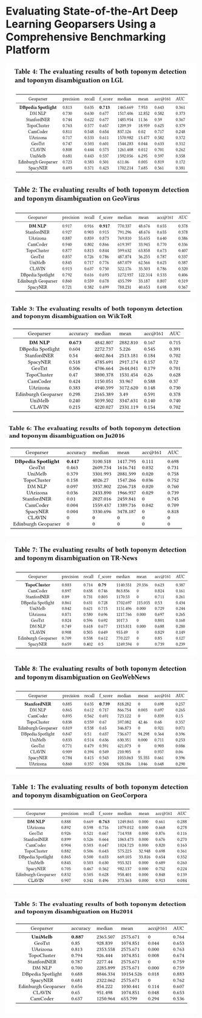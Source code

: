 # Evaluating State-of-the-Art Deep Learning Geoparsers Using a Comprehensive Benchmarking Platform

<p align="center">
<img align="center" src="fig/TABLE1.png" width="520" height="300"/>
</p>
<p align="center">
<img align="center" src="fig/TABLE2.png" width="520" height="300"/>
</p>
<p align="center">
<img align="center" src="fig/TABLE3.png" width="520" height="300"/>
</p>
<p align="center">
<img align="center" src="fig/TABLE4.png" width="520" height="300"/>
</p>
<p align="center">
<img align="center" src="fig/TABLE5.png" width="520" height="300"/>
</p>
<p align="center">
<img align="center" src="fig/TABLE6.png" width="520" height="300"/>
</p>
<p align="center">
<img align="center" src="fig/TABLE7.png" width="520" height="300"/>
</p>
<p align="center">
<img align="center" src="fig/TABLE8.png" width="520" height="300"/>
</p>